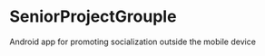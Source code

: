 SeniorProjectGrouple
====================

Android app for promoting socialization outside the mobile device

